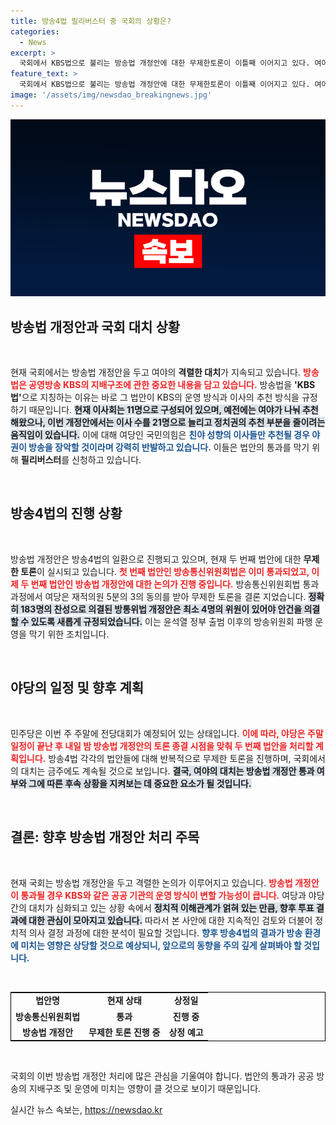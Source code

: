 ```yaml
---
title: 방송4법 필리버스터 중 국회의 상황은?
categories:
  - News
excerpt: >
  국회에서 KBS법으로 불리는 방송법 개정안에 대한 무제한토론이 이틀째 이어지고 있다. 여야는 방송 이사 구성 등을 두고 충돌하고 있으며, 민주당은 주말 일정 후 법안 처리를 계획하고 있다. 지금 국회의 뜨거운 대치 상황을 확인해 보세요!
feature_text: >
  국회에서 KBS법으로 불리는 방송법 개정안에 대한 무제한토론이 이틀째 이어지고 있다. 여야는 방송 이사 구성 등을 두고 충돌하고 있으며, 민주당은 주말 일정 후 법안 처리를 계획하고 있다. 지금 국회의 뜨거운 대치 상황을 확인해 보세요!
image: '/assets/img/newsdao_breakingnews.jpg'
---
```


<p><img src="/assets/img/newsdao_breakingnews.jpg" alt="ontimetimes 속보" /></p>

<h2 data-ke-size="size26">방송법 개정안과 국회 대치 상황</h2>

<p data-ke-size="size16">&nbsp;</p>

<p>현재 국회에서는 방송법 개정안을 두고 여야의 <strong>격렬한 대치</strong>가 지속되고 있습니다. <b><span style="color: #ee2323;">방송법은 공영방송 KBS의 지배구조에 관한 중요한 내용을 담고 있습니다.</span></b> 방송법을 <strong>'KBS법'</strong>으로 지칭하는 이유는 바로 그 법안이 KBS의 운영 방식과 이사의 추천 방식을 규정하기 때문입니다. <b><span style="background-color: #21538527;">현재 이사회는 11명으로 구성되어 있으며, 예전에는 여야가 나눠 추천해왔으나, 이번 개정안에서는 이사 수를 21명으로 늘리고 정치권의 추천 부분을 줄이려는 움직임이 있습니다.</span></b> 이에 대해 여당인 국민의힘은 <b><span style="color: #1a5490;">친야 성향의 이사들만 추천될 경우 야권이 방송을 장악할 것이라며 강력히 반발하고 있습니다.</span></b> 이들은 법안의 통과를 막기 위해 <strong>필리버스터</strong>를 신청하고 있습니다.</p>

<p data-ke-size="size16">&nbsp;</p>

<h2 data-ke-size="size26">방송4법의 진행 상황</h2>

<p data-ke-size="size16">&nbsp;</p>

<p>방송법 개정안은 방송4법의 일환으로 진행되고 있으며, 현재 두 번째 법안에 대한 <strong>무제한 토론</strong>이 실시되고 있습니다. <b><span style="color: #ee2323;">첫 번째 법안인 방송통신위원회법은 이미 통과되었고, 이제 두 번째 법안인 방송법 개정안에 대한 논의가 진행 중입니다.</span></b> 방송통신위원회법 통과 과정에서 여당은 재적의원 5분의 3의 동의를 받아 무제한 토론을 결론 지었습니다. <b><span style="background-color: #21538527;">정확히 183명의 찬성으로 의결된 방통위법 개정안은 최소 4명의 위원이 있어야 안건을 의결할 수 있도록 새롭게 규정되었습니다.</span></b> 이는 윤석열 정부 출범 이후의 방송위원회 파행 운영을 막기 위한 조치입니다.</p>

<p data-ke-size="size16">&nbsp;</p>

<h2 data-ke-size="size26">야당의 일정 및 향후 계획</h2>

<p data-ke-size="size16">&nbsp;</p>

<p>민주당은 이번 주 주말에 전당대회가 예정되어 있는 상태입니다. <b><span style="color: #ee2323;">이에 따라, 야당은 주말 일정이 끝난 후 내일 밤 방송법 개정안의 토론 종결 시점을 맞춰 두 번째 법안을 처리할 계획입니다.</span></b> 방송4법 각각의 법안들에 대해 반복적으로 무제한 토론을 진행하며, 국회에서의 대치는 금주에도 계속될 것으로 보입니다. <b><span style="background-color: #21538527;">결국, 여야의 대치는 방송법 개정안 통과 여부와 그에 따른 후속 상황을 지켜보는 데 중요한 요소가 될 것입니다.</span></b></p>

<p data-ke-size="size16">&nbsp;</p>

<h2 data-ke-size="size26">결론: 향후 방송법 개정안 처리 주목</h2>

<p data-ke-size="size16">&nbsp;</p>

<p>현재 국회는 방송법 개정안을 두고 격렬한 논의가 이루어지고 있습니다. <b><span style="color: #ee2323;">방송법 개정안이 통과될 경우 KBS와 같은 공공 기관의 운영 방식이 변할 가능성이 큽니다.</span></b> 여당과 야당 간의 대치가 심화되고 있는 상황 속에서 <b><span style="background-color: #21538527;">정치적 이해관계가 얽혀 있는 만큼, 향후 투표 결과에 대한 관심이 모아지고 있습니다.</span></b> 따라서 본 사안에 대한 지속적인 검토와 더불어 정치적 의사 결정 과정에 대한 분석이 필요할 것입니다. <b><span style="color: #1a5490;">향후 방송4법의 결과가 방송 환경에 미치는 영향은 상당할 것으로 예상되니, 앞으로의 동향을 주의 깊게 살펴봐야 할 것입니다.</span></b></p>

<p data-ke-size="size16">&nbsp;</p>

<table style="width: 100%; border: 1px solid black;">
  <tr>
    <td style="text-align: center; height: 17px;"><b>법안명</b></td>
    <td style="text-align: center; height: 17px;"><b>현재 상태</b></td>
    <td style="text-align: center; height: 17px;"><b>상정일</b></td>
  </tr>
  <tr>
    <td style="text-align: center; height: 17px;"><b>방송통신위원회법</b></td>
    <td style="text-align: center; height: 17px;"><b>통과</b></td>
    <td style="text-align: center; height: 17px;"><b>진행 중</b></td>
  </tr>
  <tr>
    <td style="text-align: center; height: 17px;"><b>방송법 개정안</b></td>
    <td style="text-align: center; height: 17px;"><b>무제한 토론 진행 중</b></td>
    <td style="text-align: center; height: 17px;"><b>상정 예고</b></td>
  </tr>
</table>

<p data-ke-size="size16">&nbsp;</p>

<p>국회의 이번 방송법 개정안 처리에 많은 관심을 기울여야 합니다. 법안의 통과가 공공 방송의 지배구조 및 운영에 미치는 영향이 클 것으로 보이기 때문입니다.</p>
실시간 뉴스 속보는, <a href="https://newsdao.kr" rel="dofollow">https://newsdao.kr</a>


